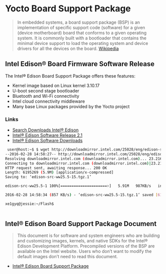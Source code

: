 # Yocto Board Support Package

> In embedded systems, a board support package (BSP) is an implementation of specific support code (software) for a given (device motherboard) board that conforms to a given operating system. It is commonly built with a bootloader that contains the minimal device support to load the operating system and device drivers for all the devices on the board. [Wikipedia](https://en.wikipedia.org/wiki/Board_support_package)

## Intel Edison® Board Firmware Software Release

The Intel® Edison Board Support Package offers these features:

- Kernel image based on Linux kernel 3.10.17
- U-boot second stage bootloader
- Bluetooth and Wi-Fi connectivity
- Intel cloud connectivity middleware
- Many base Linux packages provided by the Yocto project

### Links

- [Search Downloads Intel® Edison](https://downloadcenter.intel.com/search?keyword=edison)
- [Intel® Edison Software Release 2.1](https://downloadcenter.intel.com/download/24910/Intel-Edison-Software-Release-2-1)
- [Intel® Edison Software Downloads](https://software.intel.com/en-us/iot/hardware/edison/downloads)

```sh
 user@host:~$ $ wget http://downloadmirror.intel.com/25028/eng/edison-src-ww25.5-15.tgz
--2016-02-28 14:58:27-- http://downloadmirror.intel.com/25028/eng/edison-src-ww25.5-15.tgz
Resolving downloadmirror.intel.com (downloadmirror.intel.com)... 23.216.208.166
Connecting to downloadmirror.intel.com (downloadmirror.intel.com)|23.216.208.166|:80... connected.
HTTP request sent, awaiting response... 200 OK
Length: 6195269 (5.9M) [application/x-compressed]
Saving to: ‘edison-src-ww25.5-15.tgz.1’

edison-src-ww25.5-1 100%[=====================>]   5.91M   987KB/s   in 7.1s   

2016-02-28 14:58:34 (857 KB/s) - ‘edison-src-ww25.5-15.tgz.1’ saved [6195269/6195269]

xe1gyq@jessie:~/Flash$ 
 
```

## Intel® Edison Board Support Package Document

> This document is for software and system engineers who are building and customizing images, kernels, and native SDKs for the Intel® Edison Development Platform. Precompiled versions of the BSP are available on the Intel
website. Users who don’t want to modify the default images don’t need to read this document.

- [Intel® Edison Board Support Package](http://download.intel.com/support/edison/sb/edisonbsp_ug_331188005.pdf)
